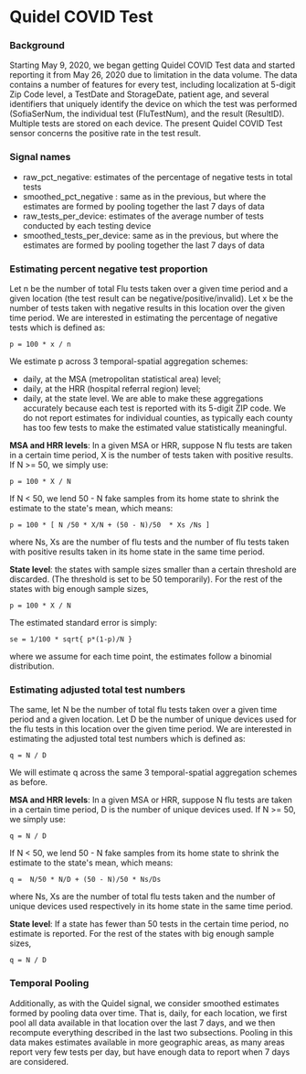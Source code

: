 # Quidel COVID Test

### Background
Starting May 9, 2020, we began getting Quidel COVID Test data and started reporting it from May 26, 2020 due to limitation in the data volume. The data contains a number of features for every test, including localization at 5-digit Zip Code level, a TestDate and StorageDate, patient age, and several identifiers that uniquely identify the device on which the test was performed (SofiaSerNum, the individual test (FluTestNum), and the result (ResultID). Multiple tests are stored on each device. The present Quidel COVID Test sensor concerns the positive rate in the test result.

### Signal names
- raw_pct_negative: estimates of the percentage of negative tests in total tests 
- smoothed_pct_negative : same as in the previous, but where the estimates are formed by pooling together the last 7 days of data
- raw_tests_per_device: estimates of the average number of tests conducted by each testing device
- smoothed_tests_per_device: same as in the previous, but where the estimates are formed by pooling together the last 7 days of data

### Estimating percent negative test proportion
Let n be the number of total Flu tests taken over a given time period and a given location (the test result can be negative/positive/invalid). Let x be the number of tests taken with negative results in this location over the given time period. We are interested in estimating the percentage of negative tests which is defined as:
```
p = 100 * x / n 
```
We estimate p across 3 temporal-spatial aggregation schemes:
- daily, at the MSA (metropolitan statistical area) level;
- daily, at the HRR (hospital referral region) level;
- daily, at the state level.
We are able to make these aggregations accurately because each test is reported with its 5-digit ZIP code. We do not report estimates for individual counties, as typically each county has too few tests to make the estimated value statistically meaningful.

**MSA and HRR levels**: In a given MSA or HRR, suppose N flu tests are taken in a certain time period, X is the number of tests taken with positive results. If N >= 50, we simply use:
```
p = 100 * X / N 
```
If N < 50, we lend 50 - N  fake samples from its home state to shrink the estimate to the state's mean, which means:
```
p = 100 * [ N /50 * X/N + (50 - N)/50  * Xs /Ns ] 
```
where Ns, Xs are the number of flu tests and the number of flu tests taken with positive results taken in its home state in the same time period.

**State level**:  the states with sample sizes smaller than a certain threshold are discarded. (The threshold is set to be 50 temporarily). For the rest of the states with big enough sample sizes,
```
p = 100 * X / N
```

The estimated standard error is simply:
```
se = 1/100 * sqrt{ p*(1-p)/N } 
```
where we assume for each time point, the estimates follow a binomial distribution.

### Estimating adjusted total test numbers
The same, let N be the number of total flu tests taken over a given time period and a given location. Let D be the number of unique devices used for the flu tests in this location over the given time period. We are interested in estimating the adjusted total test numbers which is defined as:
``` 
q = N / D 
```
We will estimate q across the same 3 temporal-spatial aggregation schemes as before. 

**MSA and HRR levels**: In a given MSA or HRR, suppose N flu tests are taken in a certain time period, D is the number of unique devices used. If N >= 50, we simply use:
```
q = N / D 
```
If N < 50, we lend 50 - N fake samples from its home state to shrink the estimate to the state's mean, which means:
```
q =  N/50 * N/D + (50 - N)/50 * Ns/Ds
```
where Ns, Xs are the number of total flu tests taken and the number of unique devices used respectively in its home state in the same time period.

**State level**:  If a state has fewer than 50 tests in the certain time period, no estimate is reported. For the rest of the states with big enough sample sizes,
```
q = N / D
```

### Temporal Pooling
Additionally, as with the Quidel signal, we consider smoothed estimates formed by pooling data over time. That is, daily, for each location, we first pool all data available in that location over the last 7 days, and we then recompute everything described in the last two subsections. Pooling in this data makes estimates available in more geographic areas, as many areas report very few tests per day, but have enough data to report when 7 days are considered. 
